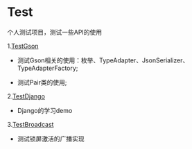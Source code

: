 # Test
个人测试项目，测试一些API的使用


1.[TestGson](TestGson "TestGson")

- 测试Gson相关的使用：枚举、TypeAdapter、JsonSerializer、TypeAdapterFactory;

- 测试Pair类的使用;


2.[TestDjango](TestDjango "TestGson")

- Django的学习demo


3.[TestBroadcast](TestGson "TestGson")

- 测试锁屏激活的广播实现

